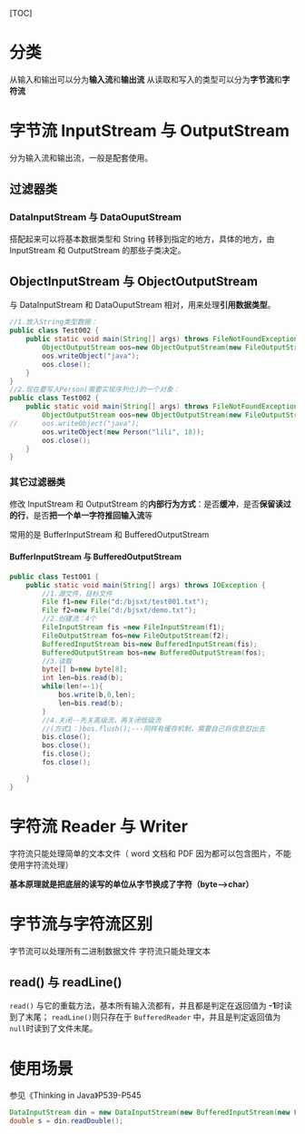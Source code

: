 [TOC]
# 分类

从输入和输出可以分为**输入流**和**输出流**
从读取和写入的类型可以分为**字节流**和**字符流**

# 字节流 InputStream 与 OutputStream

分为输入流和输出流，一般是配套使用。

## 过滤器类
### DataInputStream 与 DataOuputStream

搭配起来可以将基本数据类型和 String 转移到指定的地方，具体的地方，由 InputStream 和 OutputStream 的那些子类决定。

## ObjectInputStream 与 ObjectOutputStream

与 DataInputStream 和 DataOuputStream 相对，用来处理**引用数据类型**。

```java
//1.放入String类型数据：
public class Test002 {
	public static void main(String[] args) throws FileNotFoundException, IOException {
		ObjectOutputStream oos=new ObjectOutputStream(new FileOutputStream(new File("d:/bjsxt/t.txt")));
		oos.writeObject("java");
		oos.close();
	}
}
//2.现在要写入Person(需要实现序列化)的一个对象：
public class Test002 {
	public static void main(String[] args) throws FileNotFoundException, IOException {
		ObjectOutputStream oos=new ObjectOutputStream(new FileOutputStream(new File("d:/bjsxt/t.txt")));
//		oos.writeObject("java");
		oos.writeObject(new Person("lili", 18));
		oos.close();
	}
}
```
### 其它过滤器类

修改 InputStream 和 OutputStream 的**内部行为方式**：是否**缓冲**，是否**保留读过的行**，是否**把一个单一字符推回输入流**等

常用的是 BufferInputStream 和 BufferedOutputStream
#### BufferInputStream 与 BufferedOutputStream

```java
public class Test001 {
	public static void main(String[] args) throws IOException {
		//1.源文件，目标文件
		File f1=new File("d:/bjsxt/test001.txt");
		File f2=new File("d:/bjsxt/demo.txt");
		//2.创建流：4个
		FileInputStream fis =new FileInputStream(f1);
		FileOutputStream fos=new FileOutputStream(f2);
		BufferedInputStream bis=new BufferedInputStream(fis);
		BufferedOutputStream bos=new BufferedOutputStream(fos);
		//3.读取
		byte[] b=new byte[8];
		int len=bis.read(b);
		while(len!=-1){
			bos.write(b,0,len);
			len=bis.read(b);
		}
		//4.关闭--先关高级流，再关闭低级流
		//(方式1：)bos.flush();---同样有缓存机制，需要自己将信息怼出去
		bis.close();
		bos.close();
		fis.close();
		fos.close();

	}
}
```

# 字符流 Reader 与 Writer

字符流只能处理简单的文本文件（ word 文档和 PDF 因为都可以包含图片，不能使用字符流处理）

**基本原理就是把底层的读写的单位从字节换成了字符（byte-->char）**


# 字节流与字符流区别
字节流可以处理所有二进制数据文件
字符流只能处理文本
## read() 与 readLine()
`read()` 与它的重载方法，基本所有输入流都有，并且都是判定在返回值为 **-1**时读到了末尾；
`readLine()`则只存在于 `BufferedReader` 中，并且是判定返回值为 `null`时读到了文件末尾。

# 使用场景
参见《Thinking in Java》P539-P545

```java
DataInputStream din = new DataInputStream(new BufferedInputStream(new FileInputStream("employee.dat")));
double s = din.readDouble();
```
